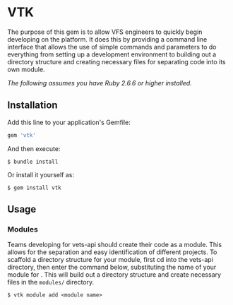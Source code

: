 # VTK

The purpose of this gem is to allow VFS engineers to quickly begin developing on the platform. It does this by providing a command line interface that allows the use of simple commands and parameters to do everything from setting up a development environment to building out a directory structure and creating necessary files for separating code into its own module.

*The following assumes you have Ruby 2.6.6 or higher installed.*

## Installation

Add this line to your application's Gemfile:

```ruby
gem 'vtk'
```

And then execute:

    $ bundle install

Or install it yourself as:

    $ gem install vtk

## Usage

### Modules

Teams developing for vets-api should create their code as a module. This allows for the separation and easy identification of different projects. To scaffold a directory structure for your module, first cd into the vets-api directory, then enter the command below, substituting the name of your module for *<module name>*. This will build out a directory structure and create necessary files in the `modules/` directory.

    $ vtk module add <module name>
